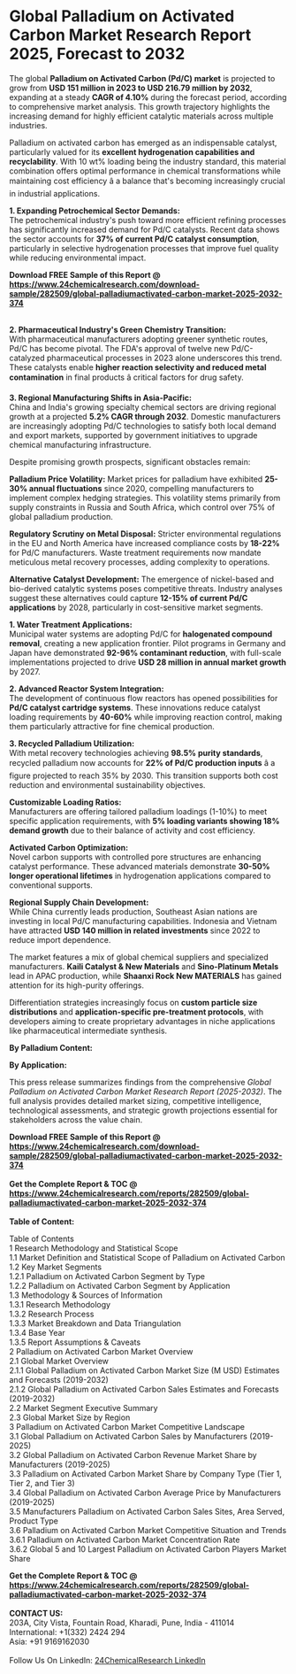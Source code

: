 <h1>Global Palladium on Activated Carbon Market Research Report 2025, Forecast to 2032</h1><p>The global <strong>Palladium on Activated Carbon (Pd/C) market</strong> is projected to grow from <strong>USD 151 million in 2023 to USD 216.79 million by 2032</strong>, expanding at a steady <strong>CAGR of 4.10%</strong> during the forecast period, according to comprehensive market analysis. This growth trajectory highlights the increasing demand for highly efficient catalytic materials across multiple industries.</p><p>Palladium on activated carbon has emerged as an indispensable catalyst, particularly valued for its <strong>excellent hydrogenation capabilities and recyclability</strong>. With 10 wt% loading being the industry standard, this material combination offers optimal performance in chemical transformations while maintaining cost efficiency â a balance that's becoming increasingly crucial in industrial applications.</p><p><strong>1. Expanding Petrochemical Sector Demands:</strong><br>
The petrochemical industry's push toward more efficient refining processes has significantly increased demand for Pd/C catalysts. Recent data shows the sector accounts for <strong>37% of current Pd/C catalyst consumption</strong>, particularly in selective hydrogenation processes that improve fuel quality while reducing environmental impact.</p><div><b>Download FREE Sample of this Report @ 
            <a href="https://www.24chemicalresearch.com/download-sample/282509/global-palladiumactivated-carbon-market-2025-2032-374">
            https://www.24chemicalresearch.com/download-sample/282509/global-palladiumactivated-carbon-market-2025-2032-374</a></b></div><br><p><strong>2. Pharmaceutical Industry's Green Chemistry Transition:</strong><br>
With pharmaceutical manufacturers adopting greener synthetic routes, Pd/C has become pivotal. The FDA's approval of twelve new Pd/C-catalyzed pharmaceutical processes in 2023 alone underscores this trend. These catalysts enable <strong>higher reaction selectivity and reduced metal contamination</strong> in final products â critical factors for drug safety.</p><p><strong>3. Regional Manufacturing Shifts in Asia-Pacific:</strong><br>
China and India's growing specialty chemical sectors are driving regional growth at a projected <strong>5.2% CAGR through 2032</strong>. Domestic manufacturers are increasingly adopting Pd/C technologies to satisfy both local demand and export markets, supported by government initiatives to upgrade chemical manufacturing infrastructure.</p><p>Despite promising growth prospects, significant obstacles remain:</p><p><strong>Palladium Price Volatility:</strong> Market prices for palladium have exhibited <strong>25-30% annual fluctuations</strong> since 2020, compelling manufacturers to implement complex hedging strategies. This volatility stems primarily from supply constraints in Russia and South Africa, which control over 75% of global palladium production.</p><p><strong>Regulatory Scrutiny on Metal Disposal:</strong> Stricter environmental regulations in the EU and North America have increased compliance costs by <strong>18-22%</strong> for Pd/C manufacturers. Waste treatment requirements now mandate meticulous metal recovery processes, adding complexity to operations.</p><p><strong>Alternative Catalyst Development:</strong> The emergence of nickel-based and bio-derived catalytic systems poses competitive threats. Industry analyses suggest these alternatives could capture <strong>12-15% of current Pd/C applications</strong> by 2028, particularly in cost-sensitive market segments.</p><p><strong>1. Water Treatment Applications:</strong><br>
Municipal water systems are adopting Pd/C for <strong>halogenated compound removal</strong>, creating a new application frontier. Pilot programs in Germany and Japan have demonstrated <strong>92-96% contaminant reduction</strong>, with full-scale implementations projected to drive <strong>USD 28 million in annual market growth</strong> by 2027.</p><p><strong>2. Advanced Reactor System Integration:</strong><br>
The development of continuous flow reactors has opened possibilities for <strong>Pd/C catalyst cartridge systems</strong>. These innovations reduce catalyst loading requirements by <strong>40-60%</strong> while improving reaction control, making them particularly attractive for fine chemical production.</p><p><strong>3. Recycled Palladium Utilization:</strong><br>
With metal recovery technologies achieving <strong>98.5% purity standards</strong>, recycled palladium now accounts for <strong>22% of Pd/C production inputs</strong> â a figure projected to reach 35% by 2030. This transition supports both cost reduction and environmental sustainability objectives.</p><p><strong>Customizable Loading Ratios:</strong><br>
	Manufacturers are offering tailored palladium loadings (1-10%) to meet specific application requirements, with <strong>5% loading variants showing 18% demand growth</strong> due to their balance of activity and cost efficiency.</p><p><strong>Activated Carbon Optimization:</strong><br>
	Novel carbon supports with controlled pore structures are enhancing catalyst performance. These advanced materials demonstrate <strong>30-50% longer operational lifetimes</strong> in hydrogenation applications compared to conventional supports.</p><p><strong>Regional Supply Chain Development:</strong><br>
	While China currently leads production, Southeast Asian nations are investing in local Pd/C manufacturing capabilities. Indonesia and Vietnam have attracted <strong>USD 140 million in related investments</strong> since 2022 to reduce import dependence.</p><p>The market features a mix of global chemical suppliers and specialized manufacturers. <strong>Kaili Catalyst &amp; New Materials</strong> and <strong>Sino-Platinum Metals</strong> lead in APAC production, while <strong>Shaanxi Rock New MATERIALS</strong> has gained attention for its high-purity offerings.</p><p>Differentiation strategies increasingly focus on <strong>custom particle size distributions</strong> and <strong>application-specific pre-treatment protocols</strong>, with developers aiming to create proprietary advantages in niche applications like pharmaceutical intermediate synthesis.</p><p><strong>By Palladium Content:</strong></p><p><strong>By Application:</strong></p><p>This press release summarizes findings from the comprehensive <em>Global Palladium on Activated Carbon Market Research Report (2025-2032)</em>. The full analysis provides detailed market sizing, competitive intelligence, technological assessments, and strategic growth projections essential for stakeholders across the value chain.</p><div><b>Download FREE Sample of this Report @ 
            <a href="https://www.24chemicalresearch.com/download-sample/282509/global-palladiumactivated-carbon-market-2025-2032-374">
            https://www.24chemicalresearch.com/download-sample/282509/global-palladiumactivated-carbon-market-2025-2032-374</a></b></div><br><div><b>Get the Complete Report & TOC @ 
            <a href="https://www.24chemicalresearch.com/reports/282509/global-palladiumactivated-carbon-market-2025-2032-374">
            https://www.24chemicalresearch.com/reports/282509/global-palladiumactivated-carbon-market-2025-2032-374</a></b></div><br>
            <b>Table of Content:</b><p>Table of Contents<br />
1 Research Methodology and Statistical Scope<br />
1.1 Market Definition and Statistical Scope of Palladium on Activated Carbon<br />
1.2 Key Market Segments<br />
1.2.1 Palladium on Activated Carbon Segment by Type<br />
1.2.2 Palladium on Activated Carbon Segment by Application<br />
1.3 Methodology & Sources of Information<br />
1.3.1 Research Methodology<br />
1.3.2 Research Process<br />
1.3.3 Market Breakdown and Data Triangulation<br />
1.3.4 Base Year<br />
1.3.5 Report Assumptions & Caveats<br />
2 Palladium on Activated Carbon Market Overview<br />
2.1 Global Market Overview<br />
2.1.1 Global Palladium on Activated Carbon Market Size (M USD) Estimates and Forecasts (2019-2032)<br />
2.1.2 Global Palladium on Activated Carbon Sales Estimates and Forecasts (2019-2032)<br />
2.2 Market Segment Executive Summary<br />
2.3 Global Market Size by Region<br />
3 Palladium on Activated Carbon Market Competitive Landscape<br />
3.1 Global Palladium on Activated Carbon Sales by Manufacturers (2019-2025)<br />
3.2 Global Palladium on Activated Carbon Revenue Market Share by Manufacturers (2019-2025)<br />
3.3 Palladium on Activated Carbon Market Share by Company Type (Tier 1, Tier 2, and Tier 3)<br />
3.4 Global Palladium on Activated Carbon Average Price by Manufacturers (2019-2025)<br />
3.5 Manufacturers Palladium on Activated Carbon Sales Sites, Area Served, Product Type<br />
3.6 Palladium on Activated Carbon Market Competitive Situation and Trends<br />
3.6.1 Palladium on Activated Carbon Market Concentration Rate<br />
3.6.2 Global 5 and 10 Largest Palladium on Activated Carbon Players Market Share </p><div><b>Get the Complete Report & TOC @ 
            <a href="https://www.24chemicalresearch.com/reports/282509/global-palladiumactivated-carbon-market-2025-2032-374">
            https://www.24chemicalresearch.com/reports/282509/global-palladiumactivated-carbon-market-2025-2032-374</a></b></div><br><b>CONTACT US:</b><br>
            203A, City Vista, Fountain Road, Kharadi, Pune, India - 411014<br>
            International: +1(332) 2424 294<br>
            Asia: +91 9169162030 <br><br>
            Follow Us On LinkedIn: <a href="https://www.linkedin.com/company/24chemicalresearch/">24ChemicalResearch LinkedIn</a>